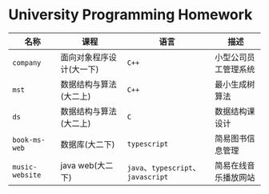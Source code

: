 # University Programming Homework

| 名称            | 课程                     | 语言                               | 描述                 |
| --------------- | ------------------------ | ---------------------------------- | -------------------- |
| `company`       | 面向对象程序设计(大一下) | `C++`                              | 小型公司员工管理系统 |
| `mst`           | 数据结构与算法(大二上)   | `C++`                              | 最小生成树算法       |
| `ds`            | 数据结构与算法(大二上)   | `C`                                | 数据结构课设计       |
| `book-ms-web`   | 数据库(大二下)           | `typescript`                       | 简易图书信息管理     |
| `music-website` | java web(大二下)         | `java`、`typescript`、`javascript` | 简易在线音乐播放网站 |
